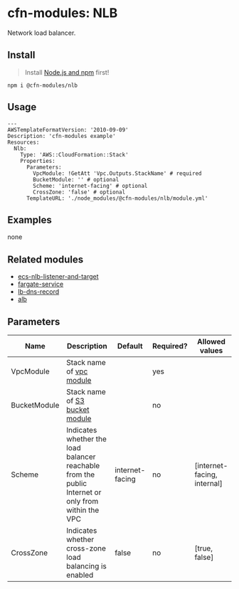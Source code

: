 # cfn-modules: NLB

Network load balancer.

## Install

> Install [Node.js and npm](https://nodejs.org/) first!

```
npm i @cfn-modules/nlb
```

## Usage

```
---
AWSTemplateFormatVersion: '2010-09-09'
Description: 'cfn-modules example'
Resources:
  Nlb:
    Type: 'AWS::CloudFormation::Stack'
    Properties:
      Parameters:
        VpcModule: !GetAtt 'Vpc.Outputs.StackName' # required
        BucketModule: '' # optional
        Scheme: 'internet-facing' # optional
        CrossZone: 'false' # optional
      TemplateURL: './node_modules/@cfn-modules/nlb/module.yml'
```

## Examples

none

## Related modules

* [ecs-nlb-listener-and-target](https://github.com/cfn-modules/ecs-nlb-listener-and-target)
* [fargate-service](https://github.com/cfn-modules/fargate-service)
* [lb-dns-record](https://github.com/cfn-modules/lb-dns-record)
* [alb](https://github.com/cfn-modules/alb)

## Parameters

<table>
  <thead>
    <tr>
      <th>Name</th>
      <th>Description</th>
      <th>Default</th>
      <th>Required?</th>
      <th>Allowed values</th>
    </tr>
  </thead>
  <tbody>
    <tr>
      <td>VpcModule</td>
      <td>Stack name of <a href="https://www.npmjs.com/package/@cfn-modules/vpc">vpc module</a></td>
      <td></td>
      <td>yes</td>
      <td></td>
    </tr>
    <tr>
      <td>BucketModule</td>
      <td>Stack name of <a href="https://www.npmjs.com/package/@cfn-modules/s3-bucket">S3 bucket module</a></td>
      <td></td>
      <td>no</td>
      <td></td>
    </tr>
    <tr>
      <td>Scheme</td>
      <td>Indicates whether the load balancer reachable from the public Internet or only from within the VPC</td>
      <td>internet-facing</td>
      <td>no</td>
      <td>[internet-facing, internal]</td>
    </tr>
    <tr>
      <td>CrossZone</td>
      <td>Indicates whether cross-zone load balancing is enabled</td>
      <td>false</td>
      <td>no</td>
      <td>[true, false]</td>
    </tr>
  </tbody>
</table>
